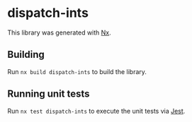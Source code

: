 # dispatch-ints

This library was generated with [Nx](https://nx.dev).

## Building

Run `nx build dispatch-ints` to build the library.

## Running unit tests

Run `nx test dispatch-ints` to execute the unit tests via [Jest](https://jestjs.io).

